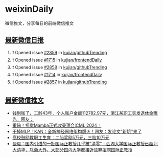 # weixinDaily
微信推文，分享每日的前端微信推文

## [最新微信日报](https://github.com/kujian/weixinDaily/issues)

<!--START_SECTION:activity-->
1. ❗ Opened issue [#2859](https://github.com/kujian/githubTrending/issues/2859) in [kujian/githubTrending](https://github.com/kujian/githubTrending)
2. ❗ Opened issue [#1715](https://github.com/kujian/frontendDaily/issues/1715) in [kujian/frontendDaily](https://github.com/kujian/frontendDaily)
3. ❗ Opened issue [#2858](https://github.com/kujian/githubTrending/issues/2858) in [kujian/githubTrending](https://github.com/kujian/githubTrending)
4. ❗ Opened issue [#1714](https://github.com/kujian/frontendDaily/issues/1714) in [kujian/frontendDaily](https://github.com/kujian/frontendDaily)
5. ❗ Opened issue [#2857](https://github.com/kujian/githubTrending/issues/2857) in [kujian/githubTrending](https://github.com/kujian/githubTrending)
<!--END_SECTION:activity-->


## [最新微信推文](https://weixin.qdkfweb.cn/)

<!-- BLOG-POST-LIST:START -->
- [钱到账了，工龄43年，个人账户金额112782.97元，浙江某职工实发退休金曝光。网友：](https://weixin.qdkfweb.cn/44168.html)
- [重磅！视觉Mamba正式收录顶会ICML 2024！](https://weixin.qdkfweb.cn/44181.html)
- [干掉MLP！KAN：全新神经网络架构爆火！网友：发论文&quot;新坑&quot;来了](https://weixin.qdkfweb.cn/44182.html)
- [高校鼓励教职工生育：二胎奖励5万元，三胎10万元](https://weixin.qdkfweb.cn/44184.html)
- [饶毅：国内引进的一批国际正教授几乎被“清零”！西湖大学国际正教授已超北大清华，除浙大外，大部分国内大学都接近放弃招聘国际正教授](https://weixin.qdkfweb.cn/44180.html)
<!-- BLOG-POST-LIST:END -->